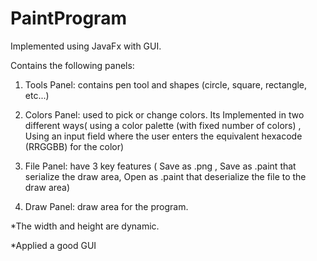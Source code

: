 # PaintProgram

Implemented using JavaFx with GUI.

Contains the following panels:

1. Tools Panel: contains pen tool and shapes (circle, square, rectangle, etc...)

2. Colors Panel: used to pick or change colors. Its Implemented in two different ways( using a color palette (with fixed number of colors) , Using an input field where the user enters the equivalent hexacode (RRGGBB) for the color)

3. File Panel: have 3 key features ( Save as .png , Save as .paint that serialize the draw area, Open as .paint that deserialize the file to the draw area)

4. Draw Panel: draw area for the program.

*The width and height are dynamic.

*Applied a good GUI
